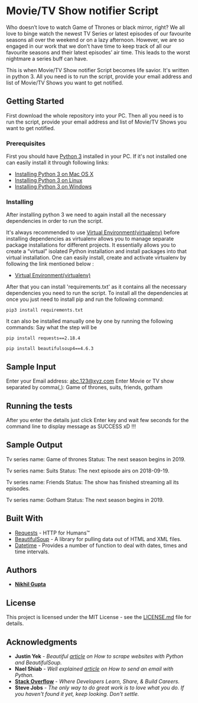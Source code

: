 # Movie/TV Show notifier Script

Who doesn’t love to watch Game of Thrones or black mirror, right? We all love to
binge watch the newest TV Series or latest episodes of our favourite seasons all
over the weekend or on a lazy afternoon.
However, we are so engaged in our work that we don’t have time to keep track of
all our favourite seasons and their latest episodes’ air time. This leads to the worst
nightmare a series buff can have. 



This is when Movie/TV Show notifier Script becomes life savior. It's written in python 3. All you need is to run the script, provide your email address and list of Movie/TV Shows you want to get notified.

## Getting Started

First download the whole repository into your PC. Then all you need is to run the script, provide your email address and list of Movie/TV Shows you want to get notified.

### Prerequisites

First you should have [Python 3](https://docs.python.org/3.0/) installed in your PC. If it's not installed one can easily install it through following links:

* [Installing Python 3 on Mac OS X](https://docs.python-guide.org/starting/install3/osx/)
* [Installing Python 3 on Linux](https://docs.python-guide.org/starting/install3/linux/)
* [Installing Python 3 on Windows](https://docs.python-guide.org/starting/install3/win/)


### Installing

After installing python 3 we need to again install all the necessary dependencies in order to run the script.

It's always recommended to use [Virtual Environment(virtualenv)](https://packaging.python.org/guides/installing-using-pip-and-virtualenv/) before installing dependencies as virtualenv allows you to manage separate package installations for different projects. It essentially allows you to create a “virtual” isolated Python installation and install packages into that virtual installation. One can easily install, create and activate virtualenv by following the link mentioned below :

* [Virtual Environment(virtualenv)](https://packaging.python.org/guides/installing-using-pip-and-virtualenv/)

After that you can install 'requirements.txt' as it contains all the necessary dependencies you need to run the script. To install all the dependencies at once you just need to install pip and run the following command:

```
pip3 install requirements.txt
```

It can also be installed manually one by one by running the following commands:
Say what the step will be

```
pip install requests==2.18.4
```

```
pip install beautifulsoup4==4.6.3
```

## Sample Input

Enter your Email address: abc.123@xyz.com
Enter Movie or TV show separated by comma(,): Game of thrones, suits, friends, gotham

## Running the tests

After you enter the details just click Enter key and wait few seconds for the command line to display message as SUCCESS xD !!!

## Sample Output

Tv series name: Game of thrones
Status: The next season begins in 2019.

Tv series name: Suits
Status: The next episode airs on 2018-09-19.

Tv series name: Friends
Status: The show has finished streaming all its episodes.

Tv series name: Gotham
Status: The next season begins in 2019.

## Built With

* [Requests](http://docs.python-requests.org/en/master/) - HTTP for Humans™
* [BeautifulSoup](https://www.crummy.com/software/BeautifulSoup/bs4/doc/) - A library for pulling data out of HTML and XML files.
* [Datetime](https://docs.python.org/3/library/datetime.html) - Provides a number of function to deal with dates, times and time intervals.
 
## Authors

* **[Nikhil Gupta](https://github.com/nguptaa)**

## License

This project is licensed under the MIT License - see the [LICENSE.md](LICENSE.md) file for details.

## Acknowledgments

* **Justin Yek** - *Beautiful [article](https://medium.freecodecamp.org/how-to-scrape-websites-with-python-and-beautifulsoup-5946935d93fe) on How to scrape websites with Python and BeautifulSoup.* 
* **Nael Shiab** - *Well explained [article](https://medium.freecodecamp.org/how-to-scrape-websites-with-python-and-beautifulsoup-5946935d93fe) on How to send an email with Python.* 
* **[Stack Overflow](https://stackoverflow.com)** - *Where Developers Learn, Share, & Build Careers.*
* **Steve Jobs** - *The only way to do great work is to love what you do. If you haven't found it yet, keep looking. Don't settle.*